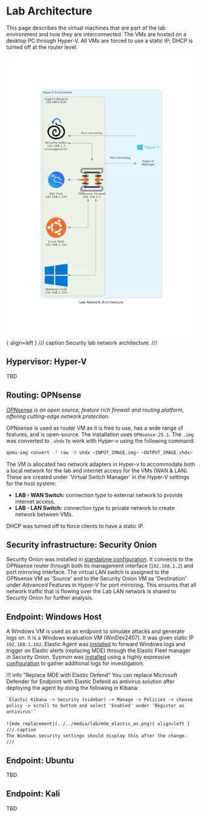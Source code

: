 # Lab Architecture
This page describes the virtual machines that are part of the lab environment and how they are interconnected. The VMs are hosted on a desktop PC through Hyper-V. All VMs are forced to use a static IP; DHCP is turned off at the router level.


![architecture](../../media/lab/lab_network_architecture.png){ align=left }
/// caption
Security lab network architecture.
///

## Hypervisor: Hyper-V
TBD

## Routing: OPNsense
*[OPNsense](https://opnsense.org/) is an open source, feature rich firewall and routing platform, offering cutting-edge network protection.*

OPNsense is used as router VM as it is free to use, has a wide range of features, and is open-source. The installation uses `OPNsense-25.1`. The `.img` was converted to `.vhdx` to work with Hyper-v using the following command:

``` bash
qemu-img convert -f raw -O vhdx <INPUT_IMAGE.img> <OUTPUT_IMAGE.vhdx>
```

The VM is allocated two network adapters in Hyper-v to accommodate both a local network for the lab and internet access for the VMs (WAN & LAN). These are created under `Virtual Switch Manager' in the Hyper-V settings for the host system:

- **LAB - WAN Switch:** connection type to external network to provide internet access.
- **LAB - LAN Switch:** connection type to private network to create network between VMs. 

DHCP was turned off to force clients to have a static IP. 

## Security infrastructure: Security Onion
Security Onion was installed in [standalone configuration](https://docs.securityonion.net/en/2.4/configuration.html#production-server-standalone). It connects to the OPNsense router through both its management interface (`192.168.1.2`) and port mirroring interface. The virtual LAN switch is assigned to the OPNsense VM as 'Source' and to the Security Onion VM as 'Destination' under Advanced Features in Hyper-V for port mirroring. This ensures that all network traffic that is flowing over the Lab LAN network is shared to Security Onion for further analysis. 

## Endpoint: Windows Host
A Windows VM is used as an endpoint to simulate attacks and generate logs on. It is a Windows evaluation VM (WinDev2407). It was given static IP `192.168.1.102`. Elastic Agent was [installed](https://docs.securityonion.net/en/2.4/elastic-agent.html) to forward Windows logs and trigger on Elastic alerts (replacing MDE) through the Elastic Fleet manager in Security Onion. Sysmon was [installed](https://github.com/trustedsec/SysmonCommunityGuide/blob/master/chapters/install_windows.md) using a highly expressive [configuration](https://github.com/Neo23x0/sysmon-config/blob/master/sysmonconfig-trace.xml) to gather additional logs for investigation.

!!! info "Replace MDE with Elastic Defend"
    You can replace Microsoft Defender for Endpoint with Elastic Defend as antivirus solution after deploying the agent by doing the following in Kibana:

    `Elastic Kibana -> Security (sidebar) -> Manage -> Policies -> choose policy -> scroll to bottom and select 'Enabled' under 'Register as antivirus'`

    ![mde_replacement](../../media/lab/mde_elastic_av.png){ align=left }
    /// caption
    The Windows security settings should display this after the change.
    ///


## Endpoint: Ubuntu
TBD

## Endpoint: Kali
TBD